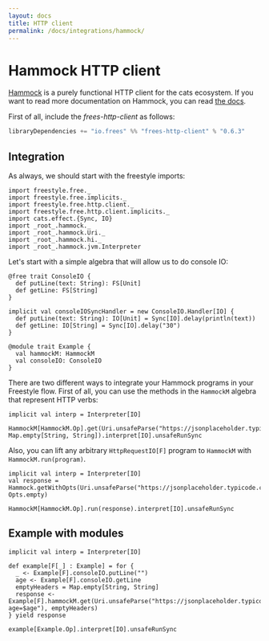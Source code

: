 ```yaml
---
layout: docs
title: HTTP client
permalink: /docs/integrations/hammock/
---
```


# Hammock HTTP client

[Hammock](http://github.com/pepegar/hammock) is a purely functional
HTTP client for the cats ecosystem.  If you want to read more
documentation on Hammock, you can read [the docs](http://pepegar.com/hammock/docs).

First of all, include the _frees-http-client_ as follows:

[comment]: # (Start Replace)

```scala
libraryDependencies += "io.frees" %% "frees-http-client" % "0.6.3"
```

[comment]: # (End Replace)

## Integration

As always, we should start with the freestyle imports:

```tut:silent
import freestyle.free._
import freestyle.free.implicits._
import freestyle.free.http.client._
import freestyle.free.http.client.implicits._
import cats.effect.{Sync, IO}
import _root_.hammock._
import _root_.hammock.Uri._
import _root_.hammock.hi._
import _root_.hammock.jvm.Interpreter

```

Let's start with a simple algebra that will allow us to do console IO:

```tut:silent
@free trait ConsoleIO {
  def putLine(text: String): FS[Unit]
  def getLine: FS[String]
}

implicit val consoleIOSyncHandler = new ConsoleIO.Handler[IO] {
  def putLine(text: String): IO[Unit] = Sync[IO].delay(println(text))
  def getLine: IO[String] = Sync[IO].delay("30")
}

@module trait Example {
  val hammockM: HammockM
  val consoleIO: ConsoleIO
}
```

There are two different ways to integrate your Hammock programs in
your Freestyle flow.  First of all, you can use the methods in the
`HammockM` algebra that represent HTTP verbs:

```tut
implicit val interp = Interpreter[IO]

HammockM[HammockM.Op].get(Uri.unsafeParse("https://jsonplaceholder.typicode.com/posts/1"), Map.empty[String, String]).interpret[IO].unsafeRunSync
```

Also, you can lift any arbitrary `HttpRequestIO[F]` program to
`HammockM` with `HammockM.run(program)`.

```tut
implicit val interp = Interpreter[IO]
val response = Hammock.getWithOpts(Uri.unsafeParse("https://jsonplaceholder.typicode.com/posts/1"), Opts.empty)
  
HammockM[HammockM.Op].run(response).interpret[IO].unsafeRunSync
```

## Example with modules

```tut
implicit val interp = Interpreter[IO]

def example[F[_] : Example] = for {
  _ <- Example[F].consoleIO.putLine("")
  age <- Example[F].consoleIO.getLine
  emptyHeaders = Map.empty[String, String]
  response <- Example[F].hammockM.get(Uri.unsafeParse("https://jsonplaceholder.typicode.com/posts/1?age=$age"), emptyHeaders)
} yield response

example[Example.Op].interpret[IO].unsafeRunSync
```